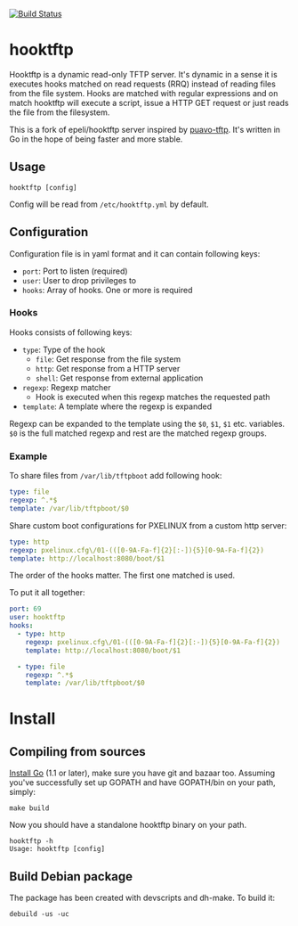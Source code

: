 [![Build Status](https://travis-ci.org/epeli/hooktftp.png?branch=master)](https://travis-ci.org/epeli/hooktftp)

# hooktftp

Hooktftp is a dynamic read-only TFTP server. It's dynamic in a sense it is
executes hooks matched on read requests (RRQ) instead of reading files from
the file system. Hooks are matched with regular expressions and on match
hooktftp will execute a script, issue a HTTP GET request or just reads the file
from the filesystem.

This is a fork of epeli/hooktftp server inspired by [puavo-tftp]. It's written
in Go in the hope of being faster and more stable.

## Usage

    hooktftp [config]

Config will be read from `/etc/hooktftp.yml` by default.

## Configuration

Configuration file is in yaml format and it can contain following keys:

  - `port`: Port to listen (required)
  - `user`: User to drop privileges to
  - `hooks`: Array of hooks. One or more is required

### Hooks

Hooks consists of following keys:

  - `type`: Type of the hook
    - `file`: Get response from the file system
    - `http`: Get response from a HTTP server
    - `shell`: Get response from external application
  - `regexp`: Regexp matcher
    - Hook is executed when this regexp matches the requested path
  - `template`: A template where the regexp is expanded

Regexp can be expanded to the template using the `$0`, `$1`, `$1` etc.
variables. `$0` is the full matched regexp and rest are the matched regexp
groups.

### Example

To share files from `/var/lib/tftpboot` add following hook:

```yaml
type: file
regexp: ^.*$
template: /var/lib/tftpboot/$0
```

Share custom boot configurations for PXELINUX from a custom http server:

```yaml
type: http
regexp: pxelinux.cfg\/01-(([0-9A-Fa-f]{2}[:-]){5}[0-9A-Fa-f]{2})
template: http://localhost:8080/boot/$1
```

The order of the hooks matter. The first one matched is used.

To put it all together:

```yaml
port: 69
user: hooktftp
hooks:
  - type: http
    regexp: pxelinux.cfg\/01-(([0-9A-Fa-f]{2}[:-]){5}[0-9A-Fa-f]{2})
    template: http://localhost:8080/boot/$1

  - type: file
    regexp: ^.*$
    template: /var/lib/tftpboot/$0
```

# Install

## Compiling from sources

[Install Go][] (1.1 or later), make sure you have git and bazaar too. 
Assuming you've successfully set up GOPATH and have GOPATH/bin on your path, simply:
    
    make build
    
Now you should have a standalone hooktftp binary on your path.

    hooktftp -h
    Usage: hooktftp [config]

## Build Debian package

The package has been created with devscripts and dh-make. To build it:

    debuild -us -uc

[puavo-tftp]: https://github.com/opinsys/puavo-tftp
[Install Go]: http://golang.org/doc/install
